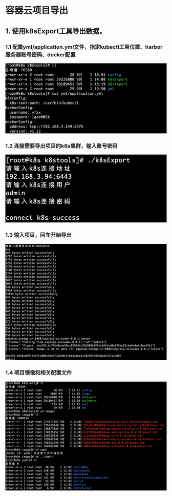 # 容器云项目导出
## 1. 使用k8sExport工具导出数据。

### 1.1 配置yml/application.yml文件，指定kubectl工具位置、harbor服务器账号密码、docker配置
![](assets/10.1.export-images-9244a427.png)
### 1.2 连接需要导出项目的k8s集群，输入账号密码
![](assets/10.1.export-images-0cd2a817.png)
### 1.3 输入项目，回车开始导出
![](assets/10.1.export-images-562e7d6a.png)
### 1.4 项目镜像和相关配置文件
![](assets/10.1.export-images-1344bea8.png)
